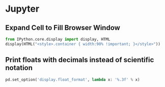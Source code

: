 # Jupyter
## Expand Cell to Fill Browser Window
```python
from IPython.core.display import display, HTML
display(HTML("<style>.container { width:90% !important; }</style>"))
```

## Print floats with decimals instead of scientific notation
```python
pd.set_option('display.float_format', lambda x: '%.3f' % x)
```
